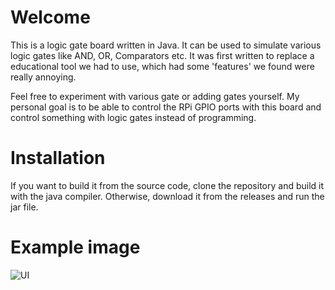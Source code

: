 Welcome
=======

This is a logic gate board written in Java. It can be used to simulate various logic gates like AND, OR, Comparators etc.
It was first written to replace a educational tool we had to use, which had some 'features' we found were really annoying.

Feel free to experiment with various gate or adding gates yourself.
My personal goal is to be able to control the RPi GPIO ports with this board and control something with logic gates instead of programming.


Installation
============

If you want to build it from the source code, clone the repository and build it with the java compiler.
Otherwise, download it from the releases and run the jar file.

Example image
===========
![UI](http://i62.tinypic.com/2wqxu9c.png)
